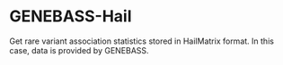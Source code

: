 # GENEBASS-Hail
Get rare variant association statistics stored in HailMatrix format. In this case, data is provided by GENEBASS.
